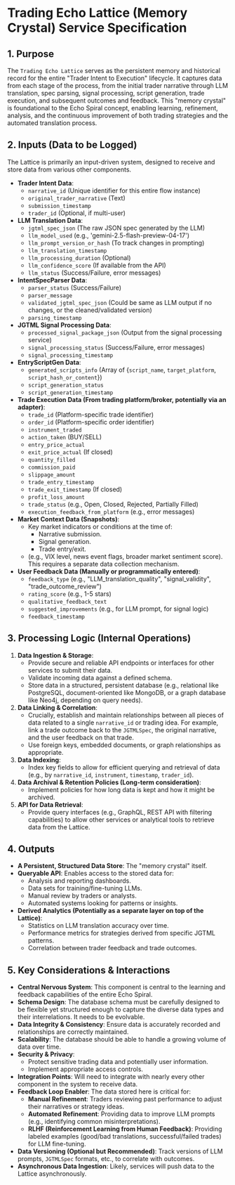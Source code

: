 # Trading Echo Lattice (Memory Crystal) Service Specification

## 1. Purpose

The `Trading Echo Lattice` serves as the persistent memory and historical record for the entire "Trader Intent to Execution" lifecycle. It captures data from each stage of the process, from the initial trader narrative through LLM translation, spec parsing, signal processing, script generation, trade execution, and subsequent outcomes and feedback. This "memory crystal" is foundational to the Echo Spiral concept, enabling learning, refinement, analysis, and the continuous improvement of both trading strategies and the automated translation process.

## 2. Inputs (Data to be Logged)

The Lattice is primarily an input-driven system, designed to receive and store data from various other components.

*   **Trader Intent Data**:
    *   `narrative_id` (Unique identifier for this entire flow instance)
    *   `original_trader_narrative` (Text)
    *   `submission_timestamp`
    *   `trader_id` (Optional, if multi-user)
*   **LLM Translation Data**:
    *   `jgtml_spec_json` (The raw JSON spec generated by the LLM)
    *   `llm_model_used` (e.g., 'gemini-2.5-flash-preview-04-17')
    *   `llm_prompt_version_or_hash` (To track changes in prompting)
    *   `llm_translation_timestamp`
    *   `llm_processing_duration` (Optional)
    *   `llm_confidence_score` (If available from the API)
    *   `llm_status` (Success/Failure, error messages)
*   **IntentSpecParser Data**:
    *   `parser_status` (Success/Failure)
    *   `parser_message`
    *   `validated_jgtml_spec_json` (Could be same as LLM output if no changes, or the cleaned/validated version)
    *   `parsing_timestamp`
*   **JGTML Signal Processing Data**:
    *   `processed_signal_package_json` (Output from the signal processing service)
    *   `signal_processing_status` (Success/Failure, error messages)
    *   `signal_processing_timestamp`
*   **EntryScriptGen Data**:
    *   `generated_scripts_info` (Array of {`script_name`, `target_platform`, `script_hash_or_content`})
    *   `script_generation_status`
    *   `script_generation_timestamp`
*   **Trade Execution Data (From trading platform/broker, potentially via an adapter)**:
    *   `trade_id` (Platform-specific trade identifier)
    *   `order_id` (Platform-specific order identifier)
    *   `instrument_traded`
    *   `action_taken` (BUY/SELL)
    *   `entry_price_actual`
    *   `exit_price_actual` (If closed)
    *   `quantity_filled`
    *   `commission_paid`
    *   `slippage_amount`
    *   `trade_entry_timestamp`
    *   `trade_exit_timestamp` (If closed)
    *   `profit_loss_amount`
    *   `trade_status` (e.g., Open, Closed, Rejected, Partially Filled)
    *   `execution_feedback_from_platform` (e.g., error messages)
*   **Market Context Data (Snapshots)**:
    *   Key market indicators or conditions at the time of:
        *   Narrative submission.
        *   Signal generation.
        *   Trade entry/exit.
    *   (e.g., VIX level, news event flags, broader market sentiment score). This requires a separate data collection mechanism.
*   **User Feedback Data (Manually or programmatically entered)**:
    *   `feedback_type` (e.g., "LLM_translation_quality", "signal_validity", "trade_outcome_review")
    *   `rating_score` (e.g., 1-5 stars)
    *   `qualitative_feedback_text`
    *   `suggested_improvements` (e.g., for LLM prompt, for signal logic)
    *   `feedback_timestamp`

## 3. Processing Logic (Internal Operations)

1.  **Data Ingestion & Storage**:
    *   Provide secure and reliable API endpoints or interfaces for other services to submit their data.
    *   Validate incoming data against a defined schema.
    *   Store data in a structured, persistent database (e.g., relational like PostgreSQL, document-oriented like MongoDB, or a graph database like Neo4j, depending on query needs).
2.  **Data Linking & Correlation**:
    *   Crucially, establish and maintain relationships between all pieces of data related to a single `narrative_id` or trading idea. For example, link a trade outcome back to the `JGTMLSpec`, the original narrative, and the user feedback on that trade.
    *   Use foreign keys, embedded documents, or graph relationships as appropriate.
3.  **Data Indexing**:
    *   Index key fields to allow for efficient querying and retrieval of data (e.g., by `narrative_id`, `instrument`, `timestamp`, `trader_id`).
4.  **Data Archival & Retention Policies (Long-term consideration)**:
    *   Implement policies for how long data is kept and how it might be archived.
5.  **API for Data Retrieval**:
    *   Provide query interfaces (e.g., GraphQL, REST API with filtering capabilities) to allow other services or analytical tools to retrieve data from the Lattice.

## 4. Outputs

*   **A Persistent, Structured Data Store**: The "memory crystal" itself.
*   **Queryable API**: Enables access to the stored data for:
    *   Analysis and reporting dashboards.
    *   Data sets for training/fine-tuning LLMs.
    *   Manual review by traders or analysts.
    *   Automated systems looking for patterns or insights.
*   **Derived Analytics (Potentially as a separate layer on top of the Lattice)**:
    *   Statistics on LLM translation accuracy over time.
    *   Performance metrics for strategies derived from specific JGTML patterns.
    *   Correlation between trader feedback and trade outcomes.

## 5. Key Considerations & Interactions

*   **Central Nervous System**: This component is central to the learning and feedback capabilities of the entire Echo Spiral.
*   **Schema Design**: The database schema must be carefully designed to be flexible yet structured enough to capture the diverse data types and their interrelations. It needs to be evolvable.
*   **Data Integrity & Consistency**: Ensure data is accurately recorded and relationships are correctly maintained.
*   **Scalability**: The database should be able to handle a growing volume of data over time.
*   **Security & Privacy**:
    *   Protect sensitive trading data and potentially user information.
    *   Implement appropriate access controls.
*   **Integration Points**: Will need to integrate with nearly every other component in the system to receive data.
*   **Feedback Loop Enabler**: The data stored here is critical for:
    *   **Manual Refinement**: Traders reviewing past performance to adjust their narratives or strategy ideas.
    *   **Automated Refinement**: Providing data to improve LLM prompts (e.g., identifying common misinterpretations).
    *   **RLHF (Reinforcement Learning from Human Feedback)**: Providing labeled examples (good/bad translations, successful/failed trades) for LLM fine-tuning.
*   **Data Versioning (Optional but Recommended)**: Track versions of LLM prompts, `JGTMLSpec` formats, etc., to correlate with outcomes.
*   **Asynchronous Data Ingestion**: Likely, services will push data to the Lattice asynchronously.

